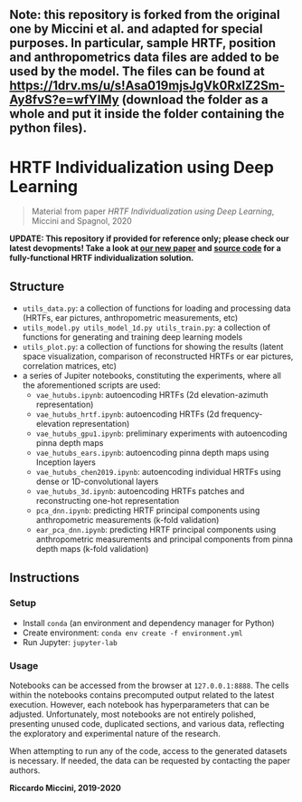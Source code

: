 ## Note: this repository is forked from the original one by Miccini et al. and adapted for special purposes. In particular, sample HRTF, position and anthropometrics data files are added to be used by the model. The files can be found at https://1drv.ms/u/s!Asa019mjsJgVk0RxlZ2Sm-Ay8fvS?e=wfYIMy (download the folder as a whole and put it inside the folder containing the python files).

# HRTF Individualization using Deep Learning
> Material from paper _HRTF Individualization using Deep Learning_, Miccini and Spagnol, 2020


**UPDATE: This repository if provided for reference only; please check our latest devopments! Take a look at [our new paper](https://itsadive.create.aau.dk/wp-content/uploads/2021/03/SIVE_2021.pdf) and [source code](https://github.com/miccio-dk/itsadive_hybrid_structural_model/) for a fully-functional HRTF individualization solution.**

## Structure

- `utils_data.py`: a collection of functions for loading and processing data (HRTFs, ear pictures, anthropometric measurements, etc)
- `utils_model.py utils_model_1d.py utils_train.py`: a collection of functions for generating and training deep learning models 
- `utils_plot.py`: a collection of functions for showing the results (latent space visualization, comparison of reconstructed HRTFs or ear pictures, correlation matrices, etc)
- a series of Jupiter notebooks, constituting the experiments, where all the aforementioned scripts are used:
  - `vae_hutubs.ipynb`: autoencoding HRTFs (2d elevation-azimuth representation)
  - `vae_hutubs_hrtf.ipynb`: autoencoding HRTFs (2d frequency-elevation representation)
  - `vae_hutubs_gpu1.ipynb`: preliminary experiments with autoencoding pinna depth maps
  - `vae_hutubs_ears.ipynb`: autoencoding pinna depth maps using Inception layers
  - `vae_hutubs_chen2019.ipynb`: autoencoding individual HRTFs using dense or 1D-convolutional layers
  - `vae_hutubs_3d.ipynb`: autoencoding HRTFs patches and reconstructing one-hot representation
  - `pca_dnn.ipynb`: predicting HRTF principal components using anthropometric measurements (k-fold validation)
  - `ear_pca_dnn.ipynb`: predicting HRTF principal components using anthropometric measurements and principal components from pinna depth maps (k-fold validation)


## Instructions

### Setup
- Install `conda` (an environment and dependency manager for Python)
- Create environment: `conda env create -f environment.yml`
- Run Jupyter: `jupyter-lab`

### Usage
Notebooks can be accessed from the browser at `127.0.0.1:8888`.
The cells within the notebooks contains precomputed output related to the latest execution.
However, each notebook has hyperparameters that can be adjusted.
Unfortunately, most notebooks are not entirely polished, presenting unused code, duplicated sections, and various data, reflecting the exploratory and experimental nature of the research.

When attempting to run any of the code, access to the generated datasets is necessary.
If needed, the data can be requested by contacting the paper authors.


**Riccardo Miccini, 2019-2020**

